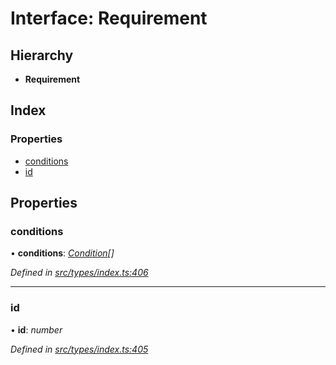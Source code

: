 # Interface: Requirement

## Hierarchy

* **Requirement**

## Index

### Properties

* [conditions](requirement.md#conditions)
* [id](requirement.md#id)

## Properties

###  conditions

• **conditions**: *[Condition](../globals.md#condition)[]*

*Defined in [src/types/index.ts:406](https://github.com/PolymathNetwork/polymesh-sdk/blob/56921667/src/types/index.ts#L406)*

___

###  id

• **id**: *number*

*Defined in [src/types/index.ts:405](https://github.com/PolymathNetwork/polymesh-sdk/blob/56921667/src/types/index.ts#L405)*
